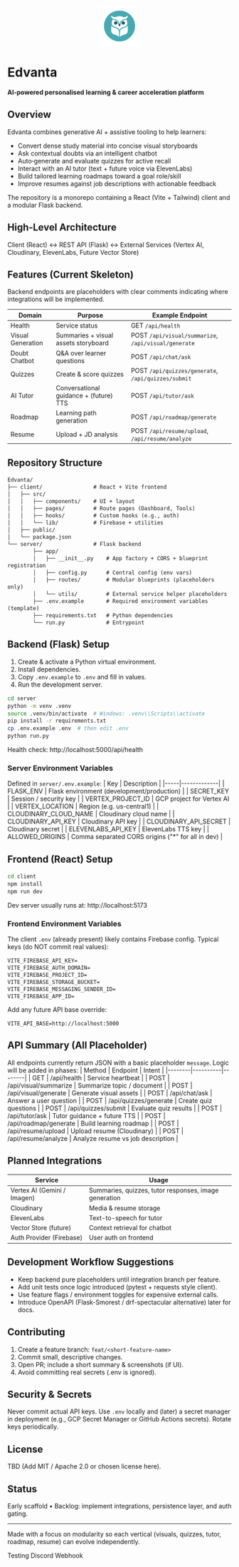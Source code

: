 <div align="center">
	<img src="client/public/edvanta-logo.png" alt="Edvanta" height="90" />
</div>
  
# Edvanta
**AI‑powered personalised learning & career acceleration platform**

## Overview

Edvanta combines generative AI + assistive tooling to help learners:

- Convert dense study material into concise visual storyboards
- Ask contextual doubts via an intelligent chatbot
- Auto‑generate and evaluate quizzes for active recall
- Interact with an AI tutor (text + future voice via ElevenLabs)
- Build tailored learning roadmaps toward a goal role/skill
- Improve resumes against job descriptions with actionable feedback

The repository is a monorepo containing a React (Vite + Tailwind) client and a modular Flask backend.

## High‑Level Architecture

Client (React) <-> REST API (Flask) <-> External Services (Vertex AI, Cloudinary, ElevenLabs, Future Vector Store)

## Features (Current Skeleton)

Backend endpoints are placeholders with clear comments indicating where integrations will be implemented.

| Domain            | Purpose                                | Example Endpoint                                     |
| ----------------- | -------------------------------------- | ---------------------------------------------------- |
| Health            | Service status                         | GET `/api/health`                                    |
| Visual Generation | Summaries + visual assets storyboard   | POST `/api/visual/summarize`, `/api/visual/generate` |
| Doubt Chatbot     | Q&A over learner questions             | POST `/api/chat/ask`                                 |
| Quizzes           | Create & score quizzes                 | POST `/api/quizzes/generate`, `/api/quizzes/submit`  |
| AI Tutor          | Conversational guidance + (future) TTS | POST `/api/tutor/ask`                                |
| Roadmap           | Learning path generation               | POST `/api/roadmap/generate`                         |
| Resume            | Upload + JD analysis                   | POST `/api/resume/upload`, `/api/resume/analyze`     |

## Repository Structure

```
Edvanta/
├── client/                # React + Vite frontend
│   ├── src/
│   │   ├── components/    # UI + layout
│   │   ├── pages/         # Route pages (Dashboard, Tools)
│   │   ├── hooks/         # Custom hooks (e.g., auth)
│   │   └── lib/           # Firebase + utilities
│   ├── public/
│   └── package.json
└── server/                # Flask backend
		├── app/
		│   ├── __init__.py    # App factory + CORS + blueprint registration
		│   ├── config.py      # Central config (env vars)
		│   ├── routes/        # Modular blueprints (placeholders only)
		│   └── utils/         # External service helper placeholders
		├── .env.example       # Required environment variables (template)
		├── requirements.txt   # Python dependencies
		└── run.py             # Entrypoint
```

## Backend (Flask) Setup

1. Create & activate a Python virtual environment.
2. Install dependencies.
3. Copy `.env.example` to `.env` and fill in values.
4. Run the development server.

```bash
cd server
python -m venv .venv
source .venv/bin/activate  # Windows: .venv\\Scripts\\activate
pip install -r requirements.txt
cp .env.example .env  # then edit .env
python run.py
```

Health check: http://localhost:5000/api/health

### Server Environment Variables

Defined in `server/.env.example`:
| Key | Description |
|-----|-------------|
| FLASK_ENV | Flask environment (development/production) |
| SECRET_KEY | Session / security key |
| VERTEX_PROJECT_ID | GCP project for Vertex AI |
| VERTEX_LOCATION | Region (e.g. us-central1) |
| CLOUDINARY_CLOUD_NAME | Cloudinary cloud name |
| CLOUDINARY_API_KEY | Cloudinary API key |
| CLOUDINARY_API_SECRET | Cloudinary secret |
| ELEVENLABS_API_KEY | ElevenLabs TTS key |
| ALLOWED_ORIGINS | Comma separated CORS origins ("\*" for all in dev) |

## Frontend (React) Setup

```bash
cd client
npm install
npm run dev
```

Dev server usually runs at: http://localhost:5173

### Frontend Environment Variables

The client `.env` (already present) likely contains Firebase config. Typical keys (do NOT commit real values):

```
VITE_FIREBASE_API_KEY=
VITE_FIREBASE_AUTH_DOMAIN=
VITE_FIREBASE_PROJECT_ID=
VITE_FIREBASE_STORAGE_BUCKET=
VITE_FIREBASE_MESSAGING_SENDER_ID=
VITE_FIREBASE_APP_ID=
```

Add any future API base override:

```
VITE_API_BASE=http://localhost:5000
```

## API Summary (All Placeholder)

All endpoints currently return JSON with a basic placeholder `message`. Logic will be added in phases:
| Method | Endpoint | Intent |
|--------|----------|--------|
| GET | /api/health | Service heartbeat |
| POST | /api/visual/summarize | Summarize topic / document |
| POST | /api/visual/generate | Generate visual assets |
| POST | /api/chat/ask | Answer a user question |
| POST | /api/quizzes/generate | Create quiz questions |
| POST | /api/quizzes/submit | Evaluate quiz results |
| POST | /api/tutor/ask | Tutor guidance + future TTS |
| POST | /api/roadmap/generate | Build learning roadmap |
| POST | /api/resume/upload | Upload resume (Cloudinary) |
| POST | /api/resume/analyze | Analyze resume vs job description |

## Planned Integrations

| Service                     | Usage                                                 |
| --------------------------- | ----------------------------------------------------- |
| Vertex AI (Gemini / Imagen) | Summaries, quizzes, tutor responses, image generation |
| Cloudinary                  | Media & resume storage                                |
| ElevenLabs                  | Text-to-speech for tutor                              |
| Vector Store (future)       | Context retrieval for chatbot                         |
| Auth Provider (Firebase)    | User auth on frontend                                 |

## Development Workflow Suggestions

- Keep backend pure placeholders until integration branch per feature.
- Add unit tests once logic introduced (pytest + requests style client).
- Use feature flags / environment toggles for expensive external calls.
- Introduce OpenAPI (Flask-Smorest / drf-spectacular alternative) later for docs.

## Contributing

1. Create a feature branch: `feat/<short-feature-name>`
2. Commit small, descriptive changes.
3. Open PR; include a short summary & screenshots (if UI).
4. Avoid committing real secrets (.env is ignored).

## Security & Secrets

Never commit actual API keys. Use `.env` locally and (later) a secret manager in deployment (e.g., GCP Secret Manager or GitHub Actions secrets). Rotate keys periodically.

## License

TBD (Add MIT / Apache 2.0 or chosen license here).

## Status

Early scaffold • Backlog: implement integrations, persistence layer, and auth gating.

---

Made with a focus on modularity so each vertical (visuals, quizzes, tutor, roadmap, resume) can evolve independently.

Testing Discord Webhook